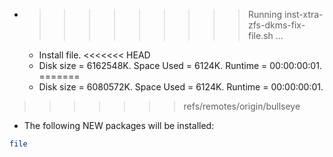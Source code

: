 * >>>>>>>>> Running inst-xtra-zfs-dkms-fix-file.sh ...
  * Install file.
<<<<<<< HEAD
  * Disk size = 6162548K. Space Used = 6124K. Runtime = 00:00:00:01.
=======
  * Disk size = 6080572K. Space Used = 6124K. Runtime = 00:00:00:01.
>>>>>>> refs/remotes/origin/bullseye
  * The following NEW packages will be installed:
  ```bash
file
  ```
